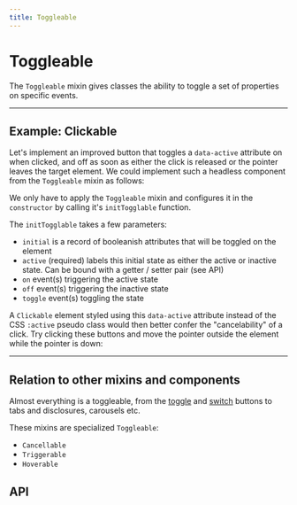 ```yaml
---
title: Toggleable
---
```


<script lang="ts">
	import Highlighter from "$components/Highlighter.svelte";
	import Demo from "$components/Demo.svelte";
</script>

# Toggleable

The `Toggleable` mixin gives classes the ability to toggle a set of properties on specific events.

---

## Example: Clickable

Let's implement an improved button that toggles a `data-active` attribute on when clicked, and off as soon as either the click is released or the pointer leaves the target element. We could implement such a headless component from the `Toggleable` mixin as follows:

<Highlighter file="./clickable.svelte.ts" />

We only have to apply the `Toggleable` mixin and configures it in the `constructor` by calling it's `initTogglable` function.

The `initTogglable` takes a few parameters:
- `initial` is a record of booleanish attributes that will be toggled on the element
- `active` (required) labels this initial state as either the active or inactive state. Can be bound with a getter / setter pair (see API)
- `on` event(s) triggering the active state
- `off` event(s) triggering the inactive state
- `toggle` event(s) toggling the state

A `Clickable` element styled using this `data-active` attribute instead of the CSS `:active` pseudo class would then better confer the "cancelability" of a click. Try clicking these buttons and move the pointer outside the element while the pointer is down:

<Demo file="./clickable.svelte" value="result" />

---

## Relation to other mixins and components

Almost everything is a toggleable, from the [toggle](/components/toggle) and [switch](/components/switch) buttons to tabs and disclosures, carousels etc.

These mixins are specialized `Toggleable`:
- `Cancellable`
- `Triggerable`
- `Hoverable`

## API

<API file="toggleable.svelte.ts" type="ToggleableOptions" defaults={true}/>